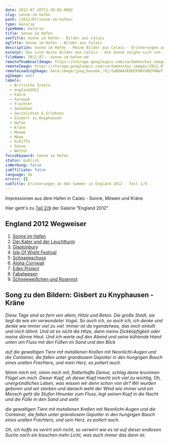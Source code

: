 ```yaml
---
date: 2012-07-28T11:26:03.000Z
slug: sonne-im-hafen
path: /2012/07/sonne-im-hafen/
type: Galerie
typeName: Galerie
title: Sonne im Hafen
seoTitle: Sonne im Hafen - Bilder aus Calais
ogTitle: Sonne im Hafen - Bilder aus Calais
description: Sonne im Hafen - Meine Bilder aus Calais - Erinnerungen an den Sommer in England 2012 - Artikel 1 von 9
excerpt: Das sind meine Bilder aus Calais - die Sonne zeigte sich von ihrer besten Seite.
fileName: 2012-07---sonne-im-hafen.md
remoteThumbnailImage: https://storage.googleapis.com/cardamonchai-images/2012_07_nikon-1018__m.jpg
remoteImage: https://storage.googleapis.com/cardamonchai-images/2012_07_nikon-1018__l.jpg
remoteLoadingImage: data:image/jpeg;base64,/9j/2wBDAAYEBQYFBAYGBQYHBwYIChAKCgkJChQODwwQFxQYGBcUFhYaHSUfGhsjHBYWICwgIyYnKSopGR8tMC0oMCUoKSj/2wBDAQcHBwoIChMKChMoGhYaKCgoKCgoKCgoKCgoKCgoKCgoKCgoKCgoKCgoKCgoKCgoKCgoKCgoKCgoKCgoKCgoKCj/wAARCAAVACADASIAAhEBAxEB/8QAGQAAAgMBAAAAAAAAAAAAAAAAAAIBAwUE/8QAHhABAAIDAAMBAQAAAAAAAAAAAQACAwQREiExQnH/xAAYAQADAQEAAAAAAAAAAAAAAAACAwYAAf/EABgRAAMBAQAAAAAAAAAAAAAAAAABAhEx/9oADAMBAAIRAxEAPwB+xVkdirKMlyzBhts564sbUtb55PCcuTgoWLB66d4zS0tumtp7TW6bD4lKPxF9v9JmZ7l7titaD+anAgQ6dPeIZUypWdZfIYQhixLSm5CE6Y//2Q==
ogImage: null
labels:
  - Britische Inseln
  - england2012
  - Fähre
  - Fernweh
  - Frachter
  - Gedanken
  - Geschichten & Erlebtes
  - Gisbert zu Knyphausen
  - Hafen
  - Kräne
  - Moewe
  - Möwe
  - Schiffe
  - Sonne
  - Wetter
focusKeyword: Sonne im Hafen
status: publish
isWerbung: false
isAffiliate: false
language: de
errors: {}
subTitle: Erinnerungen an den Sommer in England 2012 - Teil 1/9
---
```


Impressionen aus dem Hafen in Calais - Sonne, Möwen und Kräne

<Gallery name="flickr/calais2012" />

Hier geht's zu [Teil 2/9](/2012/08/der-kater-und-der-leuchtturm/) der Galerie "England 2012"

## England 2012 Wegweiser

1.  [Sonne im Hafen](http://wp.me/p533wO-Ry)
1.  [Der Kater und der Leuchtturm](/2012/08/der-kater-und-der-leuchtturm/)
1.  [Glastonbury](/2012/07/glastonbury/)
1.  [Isle Of Wight Festival](/2012/07/isle-of-wight-festival-2012/)
1.  [Schnappschuss](/2012/07/schnappschuss/)
1.  [Aloha Cornwall](/2012/07/aloa-cornwall/)
1.  [Eden Project](/2012/08/eden-project-2/)
1.  [Fabelwesen](/2012/08/fabelwesen/)
1.  [Schneeweißchen und Rosenrot](/2012/08/schneeweis-und-rosenrot/)

## Song zu den Bildern: Gisbert zu Knyphausen - Kräne

<YouTube id="HUHCplJij4U" />

_Diese Tage sind so fern von allem,_ _Hitze und Beton._ _Die große Stadt, sie liegt da_ _wie ein verwundeter Vogel._ _So auch ich, so auch ich,_ _ich denke und denke_ _wie immer viel zu viel._ _Immer ist da irgendetwas,_ _das mich einlullt und mich lähmt._ _Und ist es nicht die Hitze,_ _dann meine Dickköpfigkeit_ _oder meine dünne Haut._ _Und ich warte auf den Abend_ _und seine kühlende Hand_ _unten am Fluss_ _mit den Füßen im Sand und den Blick_

_auf die gewaltigen Tiere_ _mit metallenen Krallen_ _mit Neonlicht-Augen_ _und die Container, die fallen_ _unter grandiosem Gepolter_ _in den hungrigen Bauch_ _eines uralten Frachters,_ _und mein Herz, es poltert auch._

_Nimm mich mit,_ _nimm mich mit,_ _flatterhafte Demut,_ _schlag deine krummen Flügel um mich._ _Dieser Kopf, oh dieser Kopf_ _macht sich viel zu wichtig,_ _Oh, unergründliches Leben,_ _was wissen wir denn schon von dir?_ _Wir wurden geboren und wir sterben_ _und danach weht der Wind wie immer_ _und ein Mensch geht die Stufen_ _Hinunter zum Fluss,_ _legt seinen Kopf in die Nacht_ _und die Füße in den Sand und sieht_

_die gewaltigen Tiere_ _mit metallenen Krallen_ _mit Neonlicht-Augen_ _und die Container, die fallen_ _unter grandiosem Gepolter_ _in den hungrigen Bauch_ _eines uralten Frachters,_ _und sein Herz, es poltert auch._

_Oh, ich hoffe es verirrt sich nicht,_ _so verwirrt wie es ist_ _auf dieser endlosen Suche_ _nach ein bisschen mehr Licht,_ _was auch immer das dann ist._
